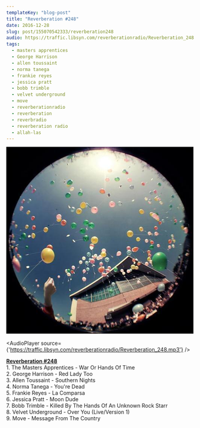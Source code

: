 ```yaml
---
templateKey: "blog-post"
title: "Reverberation #248"
date: 2016-12-28
slug: post/155070542333/reverberation248
audio: https://traffic.libsyn.com/reverberationradio/Reverberation_248.mp3
tags:
  - masters apprentices
  - George Harrison
  - allen toussaint
  - norma tanega
  - frankie reyes
  - jessica pratt
  - bobb trimble
  - velvet underground
  - move
  - reverberationradio
  - reverberation
  - reverbradio
  - reverberation radio
  - allah-las
---
```


![Reverberation #248](../images/9889336abacf442bf4adadbea37ec4baa4fa2a32a2025c56105df6b3bb5ff738.jpg)

<AudioPlayer source={'https://traffic.libsyn.com/reverberationradio/Reverberation_248.mp3'} />

<p><a href="https://traffic.libsyn.com/reverberationradio/Reverberation_248.mp3"><b>Reverberation #248</b></a><br />1. The Masters Apprentices - War Or Hands Of Time<br />2. George Harrison - Red Lady Too<br />3. Allen Toussaint - Southern Nights<br />4. Norma Tanega - You're Dead<br />5. Frankie Reyes - La Comparsa<br />6. Jessica Pratt - Moon Dude<br />7. Bobb Trimble - Killed By The Hands Of An Unknown Rock Starr<br />8. Velvet Underground - Over You (Live/Version 1)<br />9. Move - Message From The Country<br /></p>
